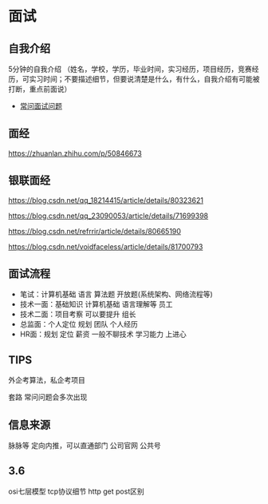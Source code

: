 # 面试

## 自我介绍

5分钟的自我介绍
（姓名，学校，学历，毕业时间，实习经历，项目经历，竞赛经历，可实习时间；不要描述细节，但要说清楚是什么，有什么，自我介绍有可能被打断，重点前面说）

- [常问面试问题](https://github.com/FAQGURU/FAQGURU/blob/master/readme.md)

## 面经

https://zhuanlan.zhihu.com/p/50846673

## 银联面经

https://blog.csdn.net/qq_18214415/article/details/80323621

https://blog.csdn.net/qq_23090053/article/details/71699398

https://blog.csdn.net/refrrir/article/details/80665190

https://blog.csdn.net/voidfaceless/article/details/81700793

## 面试流程

- 笔试：计算机基础 语言 算法题 开放题(系统架构、网络流程等)
- 技术一面：基础知识 计算机基础 语言理解等 员工
- 技术二面：项目考察 可以要提升 组长
- 总监面：个人定位 规划 团队 个人经历
- HR面：规划 定位 薪资 一般不聊技术 学习能力 上进心

## TIPS

外企考算法，私企考项目

套路 常问问题会多次出现

## 信息来源

脉脉等
定向内推，可以直通部门
公司官网
公共号

## 3.6

osi七层模型 tcp协议细节
http get post区别